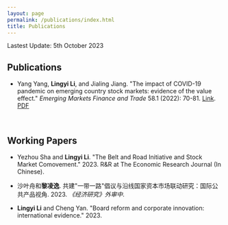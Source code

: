 ```yaml
---
layout: page
permalink: /publications/index.html
title: Publications
---
```

Lastest Update: 5th October 2023&nbsp;

## Publications

- Yang Yang, **Lingyi Li**, and Jialing Jiang. "The impact of COVID-19 pandemic on emerging country stock markets: evidence of the value effect." *Emerging Markets Finance and Trade* 58.1 (2022): 70-81. [Link](https://www.tandfonline.com/doi/full/10.1080/1540496X.2021.1973423). [PDF](https://lingyili2000.github.io/mypaper/COVID-19.pdf)

  <br>

## Working Papers

- Yezhou Sha and **Lingyi Li**. "The Belt and Road Initiative and Stock Market Comovement." 2023. R&R at The Economic Research Journal (In Chinese).
- 沙叶舟和**黎凌逸**. 共建"一带一路"倡议与沿线国家资本市场联动研究：国际公共产品视角. 2023. *《经济研究》外审中*.
- **Lingyi Li** and Cheng Yan. "Board reform and corporate innovation: international evidence." 2023.

  <br>
